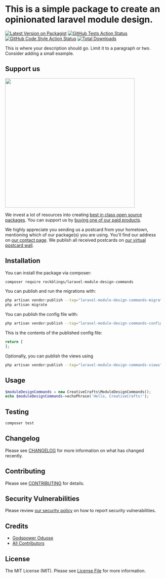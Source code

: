 # This is a simple package to create an opinionated laravel module design.

[![Latest Version on Packagist](https://img.shields.io/packagist/v/rockblings/laravel-module-design-commands.svg?style=flat-square)](https://packagist.org/packages/rockblings/laravel-module-design-commands)
[![GitHub Tests Action Status](https://img.shields.io/github/actions/workflow/status/rockblings/laravel-module-design-commands/run-tests.yml?branch=main&label=tests&style=flat-square)](https://github.com/rockblings/laravel-module-design-commands/actions?query=workflow%3Arun-tests+branch%3Amain)
[![GitHub Code Style Action Status](https://img.shields.io/github/actions/workflow/status/rockblings/laravel-module-design-commands/fix-php-code-style-issues.yml?branch=main&label=code%20style&style=flat-square)](https://github.com/rockblings/laravel-module-design-commands/actions?query=workflow%3A"Fix+PHP+code+style+issues"+branch%3Amain)
[![Total Downloads](https://img.shields.io/packagist/dt/rockblings/laravel-module-design-commands.svg?style=flat-square)](https://packagist.org/packages/rockblings/laravel-module-design-commands)

This is where your description should go. Limit it to a paragraph or two. Consider adding a small example.

## Support us

[<img src="https://github-ads.s3.eu-central-1.amazonaws.com/laravel-module-design-commands.jpg?t=1" width="419px" />](https://spatie.be/github-ad-click/laravel-module-design-commands)

We invest a lot of resources into creating [best in class open source packages](https://spatie.be/open-source). You can support us by [buying one of our paid products](https://spatie.be/open-source/support-us).

We highly appreciate you sending us a postcard from your hometown, mentioning which of our package(s) you are using. You'll find our address on [our contact page](https://spatie.be/about-us). We publish all received postcards on [our virtual postcard wall](https://spatie.be/open-source/postcards).

## Installation

You can install the package via composer:

```bash
composer require rockblings/laravel-module-design-commands
```

You can publish and run the migrations with:

```bash
php artisan vendor:publish --tag="laravel-module-design-commands-migrations"
php artisan migrate
```

You can publish the config file with:

```bash
php artisan vendor:publish --tag="laravel-module-design-commands-config"
```

This is the contents of the published config file:

```php
return [
];
```

Optionally, you can publish the views using

```bash
php artisan vendor:publish --tag="laravel-module-design-commands-views"
```

## Usage

```php
$moduleDesignCommands = new CreativeCrafts\ModuleDesignCommands();
echo $moduleDesignCommands->echoPhrase('Hello, CreativeCrafts!');
```

## Testing

```bash
composer test
```

## Changelog

Please see [CHANGELOG](CHANGELOG.md) for more information on what has changed recently.

## Contributing

Please see [CONTRIBUTING](CONTRIBUTING.md) for details.

## Security Vulnerabilities

Please review [our security policy](../../security/policy) on how to report security vulnerabilities.

## Credits

- [Godspower Oduose](https://github.com/rockblings)
- [All Contributors](../../contributors)

## License

The MIT License (MIT). Please see [License File](LICENSE.md) for more information.
